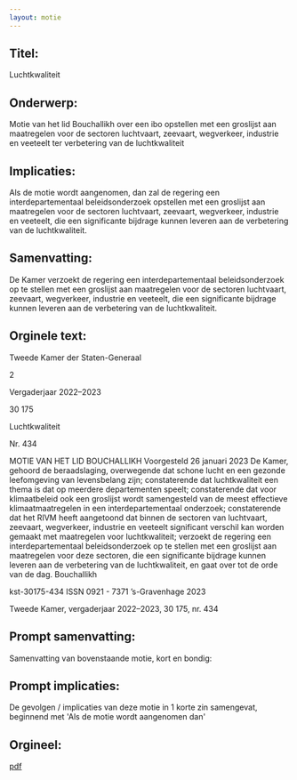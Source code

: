```yaml
---
layout: motie
---
```

## Titel:
Luchtkwaliteit
## Onderwerp:
Motie van het lid Bouchallikh over een ibo opstellen met een groslijst aan maatregelen voor de sectoren luchtvaart, zeevaart, wegverkeer, industrie en veeteelt ter verbetering van de luchtkwaliteit 
## Implicaties:

Als de motie wordt aangenomen, dan zal de regering een interdepartementaal beleidsonderzoek opstellen met een groslijst aan maatregelen voor de sectoren luchtvaart, zeevaart, wegverkeer, industrie en veeteelt, die een significante bijdrage kunnen leveren aan de verbetering van de luchtkwaliteit.
## Samenvatting:

De Kamer verzoekt de regering een interdepartementaal beleidsonderzoek op te stellen met een groslijst aan maatregelen voor de sectoren luchtvaart, zeevaart, wegverkeer, industrie en veeteelt, die een significante bijdrage kunnen leveren aan de verbetering van de luchtkwaliteit.
## Orginele text:


Tweede Kamer der Staten-Generaal

2

Vergaderjaar 2022–2023

30 175

Luchtkwaliteit

Nr. 434

MOTIE VAN HET LID BOUCHALLIKH
Voorgesteld 26 januari 2023
De Kamer,
gehoord de beraadslaging,
overwegende dat schone lucht en een gezonde leefomgeving van
levensbelang zijn;
constaterende dat luchtkwaliteit een thema is dat op meerdere departementen speelt;
constaterende dat voor klimaatbeleid ook een groslijst wordt samengesteld van de meest effectieve klimaatmaatregelen in een interdepartementaal onderzoek;
constaterende dat het RIVM heeft aangetoond dat binnen de sectoren van
luchtvaart, zeevaart, wegverkeer, industrie en veeteelt significant verschil
kan worden gemaakt met maatregelen voor luchtkwaliteit;
verzoekt de regering een interdepartementaal beleidsonderzoek op te
stellen met een groslijst aan maatregelen voor deze sectoren, die een
significante bijdrage kunnen leveren aan de verbetering van de
luchtkwaliteit,
en gaat over tot de orde van de dag.
Bouchallikh

kst-30175-434
ISSN 0921 - 7371
’s-Gravenhage 2023

Tweede Kamer, vergaderjaar 2022–2023, 30 175, nr. 434


## Prompt samenvatting:
Samenvatting van bovenstaande motie, kort en bondig:


## Prompt implicaties:
De gevolgen / implicaties van deze motie in 1 korte zin samengevat, beginnend met 'Als de motie wordt aangenomen dan' 

## Orgineel:
[pdf](https://gegevensmagazijn.tweedekamer.nl/OData/v4/2.0/Document(ce1d1882-2b2d-4f2e-a3c1-56d40c4cd4a4)/resource)
